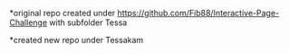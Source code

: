 *original repo created under https://github.com/Fib88/Interactive-Page-Challenge with subfolder Tessa

*created new repo under Tessakam
